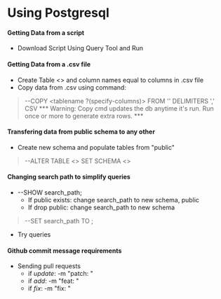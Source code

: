 # Using Postgresql

#### Getting Data from a script
* Download Script Using Query Tool and Run

#### Getting Data from a .csv file
* Create Table <> and column names equal to columns in .csv file
* Copy data from .csv using command:
>    --COPY <tablename ?(specify-columns)> FROM '<path-to-csvfile>' DELIMITERS ',' CSV
*** Warning: Copy cmd updates the db anytime it's run. Run once or more to generate extra rows. ***

#### Transfering data from public schema to any other 
* Create new schema and populate tables from "public"
>    --ALTER TABLE <> SET SCHEMA <>

#### Changing search path to simplify queries
* --SHOW search_path;
    * If public exists: change search_path to new schema, public
    * If drop public: change search_path to new schema
>    --SET search_path TO <schemaname>;
* Try queries

#### Github commit message requirements
* Sending pull requests
    * if _update_: -m "patch: "
    * if _add_: -m "feat: "
    * if _fix_: -m "fix: "


